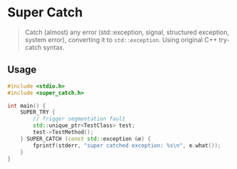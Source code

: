# Super Catch

> Catch (almost) any error (std::exception, signal, structured exception, system error), converting it to `std::exception`. Using original C++ try-catch syntax.

## Usage

```c++
#include <stdio.h>
#include <super_catch.h>

int main() {
    SUPER_TRY {
        // Trigger segmentation fault
        std::unique_ptr<TestClass> test;
        test->TestMethod();
    } SUPER_CATCH (const std::exception &e) {
        fprintf(stderr, "super catched exception: %s\n", e.what());
    }
}
```

